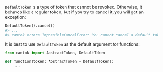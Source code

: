 `DefaultToken` is a type of token that cannot be revoked. Otherwise, it behaves like a regular token, but if you try to cancel it, you will get an exception:

```python
DefaultToken().cancel()
#> ...
#> cantok.errors.ImpossibleCancelError: You cannot cancel a default token.
```

It is best to use `DefaultToken` as the default argument for functions:

```python
from cantok import AbstractToken, DefaultToken

def function(token: AbstractToken = DefaultToken):
    ...
```
